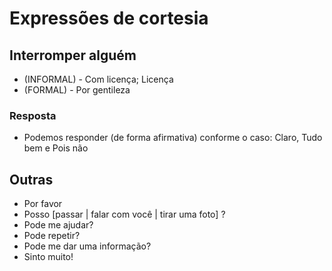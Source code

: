 # Expressões de cortesia

## Interromper alguém

* (INFORMAL) - Com licença; Licença
* (FORMAL) -  Por gentileza

### Resposta

* Podemos responder (de forma afirmativa) conforme o caso:
Claro, Tudo bem e Pois não

## Outras

* Por favor
* Posso [passar | falar com você | tirar uma foto] ?
* Pode me ajudar?
* Pode repetir?
* Pode me dar uma informação?
* Sinto muito!
